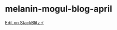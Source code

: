 # melanin-mogul-blog-april

[Edit on StackBlitz ⚡️](https://stackblitz.com/edit/melanin-mogul-blog-april)